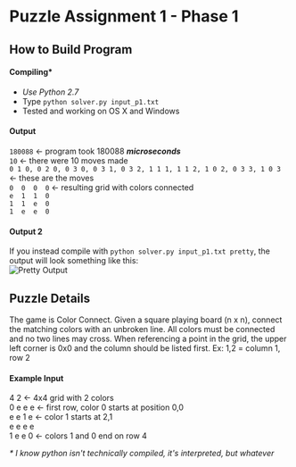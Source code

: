 # Puzzle Assignment 1 - Phase 1

## How to Build Program
#### Compiling*
* *Use Python 2.7*  
* Type `python solver.py input_p1.txt`
* Tested and working on OS X and Windows

#### Output
`180088` <- program took 180088 **_microseconds_**   
`10`     <- there were 10 moves made  
`0 1 0, 0 2 0, 0 3 0, 0 3 1, 0 3 2, 1 1 1, 1 1 2, 1 0 2, 0 3 3, 1 0 3` <- these are the moves  
`0  0  0  0` <- resulting grid with colors connected  
`e  1  1  0`  
`1  1  e  0`  
`1  e  e  0`  

#### Output 2
If you instead compile with `python solver.py input_p1.txt pretty`, the output will look something like this:  
![Pretty Output](http://snappyimages.nextwavesrl.netdna-cdn.com/img/b7def6c1b375dbd2fa78d9af5fd8fc8a.png)

## Puzzle Details
The game is Color Connect. Given a square playing board (n x n), connect the matching colors with an unbroken line. All colors must be connected and no two lines may cross. When referencing a point in the grid, the upper left corner is 0x0 and the column should be listed first. Ex: 1,2 = column 1, row 2

#### Example Input
4 2      <- 4x4 grid with 2 colors  
0 e e e  <- first row, color 0 starts at position 0,0  
e e 1 e  <- color 1 starts at 2,1  
e e e e  
1 e e 0	<- colors 1 and 0 end on row 4



_* I know python isn't technically compiled, it's interpreted, but whatever_
